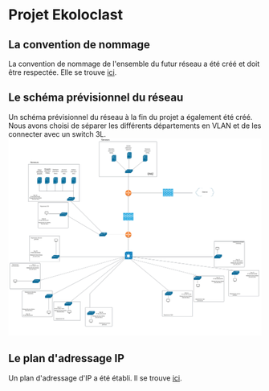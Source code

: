 # Projet Ekoloclast

## La convention de nommage
La convention de nommage de l'ensemble du futur réseau a été créé et doit être respectée. Elle se trouve [ici](Ressources/S01_ConventionNommage.md).  

## Le schéma prévisionnel du réseau
Un schéma prévisionnel du réseau à la fin du projet a également été créé. Nous avons choisi de séparer les différents départements en VLAN et de les connecter avec un switch 3L.  
![Schéma Réseau](Ressources/S01_SchémaRéseau.png)

## Le plan d'adressage IP
Un plan d'adressage d'IP a été établi. Il se trouve [ici](Ressources/S01_AdressageIP.md).  
